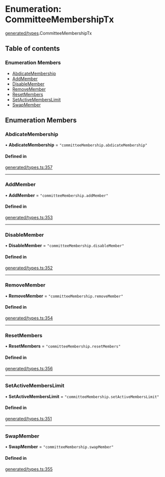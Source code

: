 # Enumeration: CommitteeMembershipTx

[generated/types](../wiki/generated.types).CommitteeMembershipTx

## Table of contents

### Enumeration Members

- [AbdicateMembership](../wiki/generated.types.CommitteeMembershipTx#abdicatemembership)
- [AddMember](../wiki/generated.types.CommitteeMembershipTx#addmember)
- [DisableMember](../wiki/generated.types.CommitteeMembershipTx#disablemember)
- [RemoveMember](../wiki/generated.types.CommitteeMembershipTx#removemember)
- [ResetMembers](../wiki/generated.types.CommitteeMembershipTx#resetmembers)
- [SetActiveMembersLimit](../wiki/generated.types.CommitteeMembershipTx#setactivememberslimit)
- [SwapMember](../wiki/generated.types.CommitteeMembershipTx#swapmember)

## Enumeration Members

### AbdicateMembership

• **AbdicateMembership** = ``"committeeMembership.abdicateMembership"``

#### Defined in

[generated/types.ts:357](https://github.com/PolymeshAssociation/polymesh-sdk/blob/95e180d2/src/generated/types.ts#L357)

___

### AddMember

• **AddMember** = ``"committeeMembership.addMember"``

#### Defined in

[generated/types.ts:353](https://github.com/PolymeshAssociation/polymesh-sdk/blob/95e180d2/src/generated/types.ts#L353)

___

### DisableMember

• **DisableMember** = ``"committeeMembership.disableMember"``

#### Defined in

[generated/types.ts:352](https://github.com/PolymeshAssociation/polymesh-sdk/blob/95e180d2/src/generated/types.ts#L352)

___

### RemoveMember

• **RemoveMember** = ``"committeeMembership.removeMember"``

#### Defined in

[generated/types.ts:354](https://github.com/PolymeshAssociation/polymesh-sdk/blob/95e180d2/src/generated/types.ts#L354)

___

### ResetMembers

• **ResetMembers** = ``"committeeMembership.resetMembers"``

#### Defined in

[generated/types.ts:356](https://github.com/PolymeshAssociation/polymesh-sdk/blob/95e180d2/src/generated/types.ts#L356)

___

### SetActiveMembersLimit

• **SetActiveMembersLimit** = ``"committeeMembership.setActiveMembersLimit"``

#### Defined in

[generated/types.ts:351](https://github.com/PolymeshAssociation/polymesh-sdk/blob/95e180d2/src/generated/types.ts#L351)

___

### SwapMember

• **SwapMember** = ``"committeeMembership.swapMember"``

#### Defined in

[generated/types.ts:355](https://github.com/PolymeshAssociation/polymesh-sdk/blob/95e180d2/src/generated/types.ts#L355)
